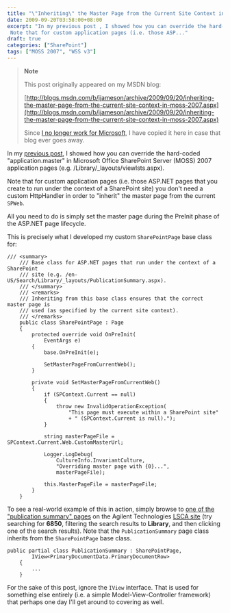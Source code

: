 ```yaml
---
title: "\"Inheriting\" the Master Page from the Current Site Context in MOSS 2007"
date: 2009-09-20T03:58:00+08:00
excerpt: "In my previous post , I showed how you can override the hard-coded \"application.master\" in Microsoft Office SharePoint Server (MOSS) 2007 application pages (e.g. /Library/_layouts/viewlsts.aspx). 
 Note that for custom application pages (i.e. those ASP..."
draft: true
categories: ["SharePoint"]
tags: ["MOSS 2007", "WSS v3"]
---
```


> **Note**
> 
> 
> 	This post originally appeared on my MSDN blog:  
>   
> 
> 
> [http://blogs.msdn.com/b/jjameson/archive/2009/09/20/inheriting-the-master-page-from-the-current-site-context-in-moss-2007.aspx](http://blogs.msdn.com/b/jjameson/archive/2009/09/20/inheriting-the-master-page-from-the-current-site-context-in-moss-2007.aspx)
> 
> 
> Since
> 	[I no longer work for Microsoft](/blog/jjameson/2011/09/02/last-day-with-microsoft), I have copied it here in case that blog 
> 	ever goes away.


In my [previous post](/blog/jjameson/2009/09/20/overriding-application-master-in-moss-2007), I showed how you can override the hard-coded "application.master"  in Microsoft Office SharePoint Server (MOSS) 2007 application pages (e.g. /Library/\_layouts/viewlsts.aspx).

Note that for custom application pages (i.e. those ASP.NET pages that you create  to run under the context of a SharePoint site) you don't need a custom HttpHandler  in order to "inherit" the master page from the current `SPWeb`.

All you need to do is simply set the master page during the PreInit phase of  the ASP.NET page lifecycle.

This is precisely what I developed my custom `SharePointPage` base  class for:



    /// <summary>
        /// Base class for ASP.NET pages that run under the context of a SharePoint
        /// site (e.g. /en-US/Search/Library/_layouts/PublicationSummary.aspx).
        /// </summary>
        /// <remarks>
        /// Inheriting from this base class ensures that the correct master page is
        /// used (as specified by the current site context).
        /// </remarks>
        public class SharePointPage : Page
        {
            protected override void OnPreInit(
                EventArgs e)
            {
                base.OnPreInit(e);
    
                SetMasterPageFromCurrentWeb();
            }
    
            private void SetMasterPageFromCurrentWeb()
            {
                if (SPContext.Current == null)
                {
                    throw new InvalidOperationException(
                        "This page must execute within a SharePoint site"
                        + " (SPContext.Current is null).");
                }
    
                string masterPageFile = SPContext.Current.Web.CustomMasterUrl;
    
                Logger.LogDebug(
                    CultureInfo.InvariantCulture,
                    "Overriding master page with {0}...",
                    masterPageFile);
    
                this.MasterPageFile = masterPageFile;
            }
        }



To see a real-world example of this in action, simply browse to [one of the "publication summary" pages](http://www.chem.agilent.com/en-US/Search/Library/_layouts/Agilent/PublicationSummary.aspx?whid=37419&amp;liid=204) on the Agilent Technologies [LSCA site](http://www.chem.agilent.com/) (try searching for **6850**, filtering the search results to **Library**, and then  clicking one of the search results). Note that the `PublicationSummary`  page class inherits from the `SharePointPage` base class.



    public partial class PublicationSummary : SharePointPage,
            IView<PrimaryDocumentData.PrimaryDocumentRow>
        {
            ...
        }



For the sake of this post, ignore the `IView` interface. That is used  for something else entirely (i.e. a simple Model-View-Controller framework) that  perhaps one day I'll get around to covering as well.

